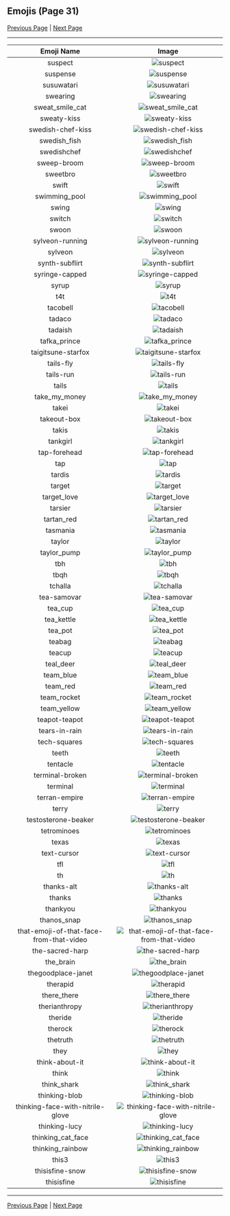 
  ## Emojis (Page 31)

  [Previous Page](/docs/lgbtintech/page-s-0030.md)
   | [Next Page](/docs/lgbtintech/page-t-0032.md)

  <hr />

  |Emoji Name|Image|
  | :-: | :-: |
  |suspect| ![suspect](/emojis/lgbtintech/suspect.png)|
  |suspense| ![suspense](/emojis/lgbtintech/suspense.gif)|
  |susuwatari| ![susuwatari](/emojis/lgbtintech/susuwatari.png)|
  |swearing| ![swearing](/emojis/lgbtintech/swearing.png)|
  |sweat_smile_cat| ![sweat_smile_cat](/emojis/lgbtintech/sweat_smile_cat.png)|
  |sweaty-kiss| ![sweaty-kiss](/emojis/lgbtintech/sweaty-kiss.png)|
  |swedish-chef-kiss| ![swedish-chef-kiss](/emojis/lgbtintech/swedish-chef-kiss.png)|
  |swedish_fish| ![swedish_fish](/emojis/lgbtintech/swedish_fish.png)|
  |swedishchef| ![swedishchef](/emojis/lgbtintech/swedishchef.png)|
  |sweep-broom| ![sweep-broom](/emojis/lgbtintech/sweep-broom.jpg)|
  |sweetbro| ![sweetbro](/emojis/lgbtintech/sweetbro.png)|
  |swift| ![swift](/emojis/lgbtintech/swift.png)|
  |swimming_pool| ![swimming_pool](/emojis/lgbtintech/swimming_pool.png)|
  |swing| ![swing](/emojis/lgbtintech/swing.jpg)|
  |switch| ![switch](/emojis/lgbtintech/switch.png)|
  |swoon| ![swoon](/emojis/lgbtintech/swoon.gif)|
  |sylveon-running| ![sylveon-running](/emojis/lgbtintech/sylveon-running.gif)|
  |sylveon| ![sylveon](/emojis/lgbtintech/sylveon.gif)|
  |synth-subflirt| ![synth-subflirt](/emojis/lgbtintech/synth-subflirt.png)|
  |syringe-capped| ![syringe-capped](/emojis/lgbtintech/syringe-capped.png)|
  |syrup| ![syrup](/emojis/lgbtintech/syrup.jpg)|
  |t4t| ![t4t](/emojis/lgbtintech/t4t.png)|
  |tacobell| ![tacobell](/emojis/lgbtintech/tacobell.png)|
  |tadaco| ![tadaco](/emojis/lgbtintech/tadaco.png)|
  |tadaish| ![tadaish](/emojis/lgbtintech/tadaish.png)|
  |tafka_prince| ![tafka_prince](/emojis/lgbtintech/tafka_prince.png)|
  |taigitsune-starfox| ![taigitsune-starfox](/emojis/lgbtintech/taigitsune-starfox.gif)|
  |tails-fly| ![tails-fly](/emojis/lgbtintech/tails-fly.png)|
  |tails-run| ![tails-run](/emojis/lgbtintech/tails-run.png)|
  |tails| ![tails](/emojis/lgbtintech/tails.png)|
  |take_my_money| ![take_my_money](/emojis/lgbtintech/take_my_money.png)|
  |takei| ![takei](/emojis/lgbtintech/takei.png)|
  |takeout-box| ![takeout-box](/emojis/lgbtintech/takeout-box.png)|
  |takis| ![takis](/emojis/lgbtintech/takis.png)|
  |tankgirl| ![tankgirl](/emojis/lgbtintech/tankgirl.png)|
  |tap-forehead| ![tap-forehead](/emojis/lgbtintech/tap-forehead.png)|
  |tap| ![tap](/emojis/lgbtintech/tap.jpg)|
  |tardis| ![tardis](/emojis/lgbtintech/tardis.jpg)|
  |target| ![target](/emojis/lgbtintech/target.png)|
  |target_love| ![target_love](/emojis/lgbtintech/target_love.png)|
  |tarsier| ![tarsier](/emojis/lgbtintech/tarsier.png)|
  |tartan_red| ![tartan_red](/emojis/lgbtintech/tartan_red.jpg)|
  |tasmania| ![tasmania](/emojis/lgbtintech/tasmania.png)|
  |taylor| ![taylor](/emojis/lgbtintech/taylor.jpg)|
  |taylor_pump| ![taylor_pump](/emojis/lgbtintech/taylor_pump.gif)|
  |tbh| ![tbh](/emojis/lgbtintech/tbh.jpg)|
  |tbqh| ![tbqh](/emojis/lgbtintech/tbqh.jpg)|
  |tchalla| ![tchalla](/emojis/lgbtintech/tchalla.png)|
  |tea-samovar| ![tea-samovar](/emojis/lgbtintech/tea-samovar.jpg)|
  |tea_cup| ![tea_cup](/emojis/lgbtintech/tea_cup.png)|
  |tea_kettle| ![tea_kettle](/emojis/lgbtintech/tea_kettle.png)|
  |tea_pot| ![tea_pot](/emojis/lgbtintech/tea_pot.png)|
  |teabag| ![teabag](/emojis/lgbtintech/teabag.png)|
  |teacup| ![teacup](/emojis/lgbtintech/teacup.png)|
  |teal_deer| ![teal_deer](/emojis/lgbtintech/teal_deer.png)|
  |team_blue| ![team_blue](/emojis/lgbtintech/team_blue.png)|
  |team_red| ![team_red](/emojis/lgbtintech/team_red.png)|
  |team_rocket| ![team_rocket](/emojis/lgbtintech/team_rocket.png)|
  |team_yellow| ![team_yellow](/emojis/lgbtintech/team_yellow.png)|
  |teapot-teapot| ![teapot-teapot](/emojis/lgbtintech/teapot-teapot.jpg)|
  |tears-in-rain| ![tears-in-rain](/emojis/lgbtintech/tears-in-rain.png)|
  |tech-squares| ![tech-squares](/emojis/lgbtintech/tech-squares.png)|
  |teeth| ![teeth](/emojis/lgbtintech/teeth.gif)|
  |tentacle| ![tentacle](/emojis/lgbtintech/tentacle.jpg)|
  |terminal-broken| ![terminal-broken](/emojis/lgbtintech/terminal-broken.gif)|
  |terminal| ![terminal](/emojis/lgbtintech/terminal.gif)|
  |terran-empire| ![terran-empire](/emojis/lgbtintech/terran-empire.png)|
  |terry| ![terry](/emojis/lgbtintech/terry.png)|
  |testosterone-beaker| ![testosterone-beaker](/emojis/lgbtintech/testosterone-beaker.png)|
  |tetrominoes| ![tetrominoes](/emojis/lgbtintech/tetrominoes.png)|
  |texas| ![texas](/emojis/lgbtintech/texas.png)|
  |text-cursor| ![text-cursor](/emojis/lgbtintech/text-cursor.png)|
  |tfl| ![tfl](/emojis/lgbtintech/tfl.png)|
  |th| ![th](/emojis/lgbtintech/th.png)|
  |thanks-alt| ![thanks-alt](/emojis/lgbtintech/thanks-alt.png)|
  |thanks| ![thanks](/emojis/lgbtintech/thanks.png)|
  |thankyou| ![thankyou](/emojis/lgbtintech/thankyou.png)|
  |thanos_snap| ![thanos_snap](/emojis/lgbtintech/thanos_snap.png)|
  |that-emoji-of-that-face-from-that-video| ![that-emoji-of-that-face-from-that-video](/emojis/lgbtintech/that-emoji-of-that-face-from-that-video.jpg)|
  |the-sacred-harp| ![the-sacred-harp](/emojis/lgbtintech/the-sacred-harp.png)|
  |the_brain| ![the_brain](/emojis/lgbtintech/the_brain.jpg)|
  |thegoodplace-janet| ![thegoodplace-janet](/emojis/lgbtintech/thegoodplace-janet.png)|
  |therapid| ![therapid](/emojis/lgbtintech/therapid.png)|
  |there_there| ![there_there](/emojis/lgbtintech/there_there.gif)|
  |therianthropy| ![therianthropy](/emojis/lgbtintech/therianthropy.png)|
  |theride| ![theride](/emojis/lgbtintech/theride.png)|
  |therock| ![therock](/emojis/lgbtintech/therock.gif)|
  |thetruth| ![thetruth](/emojis/lgbtintech/thetruth.jpg)|
  |they| ![they](/emojis/lgbtintech/they.png)|
  |think-about-it| ![think-about-it](/emojis/lgbtintech/think-about-it.png)|
  |think| ![think](/emojis/lgbtintech/think.png)|
  |think_shark| ![think_shark](/emojis/lgbtintech/think_shark.png)|
  |thinking-blob| ![thinking-blob](/emojis/lgbtintech/thinking-blob.gif)|
  |thinking-face-with-nitrile-glove| ![thinking-face-with-nitrile-glove](/emojis/lgbtintech/thinking-face-with-nitrile-glove.png)|
  |thinking-lucy| ![thinking-lucy](/emojis/lgbtintech/thinking-lucy.png)|
  |thinking_cat_face| ![thinking_cat_face](/emojis/lgbtintech/thinking_cat_face.png)|
  |thinking_rainbow| ![thinking_rainbow](/emojis/lgbtintech/thinking_rainbow.png)|
  |this3| ![this3](/emojis/lgbtintech/this3.png)|
  |thisisfine-snow| ![thisisfine-snow](/emojis/lgbtintech/thisisfine-snow.jpg)|
  |thisisfine| ![thisisfine](/emojis/lgbtintech/thisisfine.jpg)|

  <hr/>
  
  [Previous Page](/docs/lgbtintech/page-s-0030.md)
   | [Next Page](/docs/lgbtintech/page-t-0032.md)
